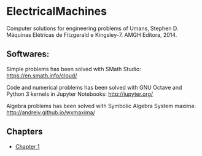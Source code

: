 # ElectricalMachines
Computer solutions for engineering problems of Umans, Stephen D. Máquinas Elétricas de Fitzgerald e Kingsley-7. AMGH Editora, 2014.

## Softwares:
Simple problems has been solved with SMath Studio: https://en.smath.info/cloud/

Code and numerical problems has been solved with GNU Octave and Python 3 kernels 
in Jupyter Notebooks: http://jupyter.org/

Algebra problems has been solved with Symbolic Algebra System maxima: 
http://andrejv.github.io/wxmaxima/

## Chapters
*  [Chapter 1](chapter_1/chapter_1.md)
